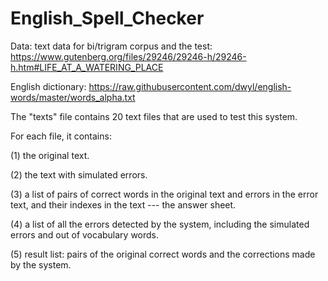 # English_Spell_Checker
Data:
text data for bi/trigram corpus and the test: https://www.gutenberg.org/files/29246/29246-h/29246-h.htm#LIFE_AT_A_WATERING_PLACE

English dictionary: https://raw.githubusercontent.com/dwyl/english-words/master/words_alpha.txt

The "texts" file contains 20 text files that are used to test this system.

For each file, it contains: 

(1) the original text.

(2) the text with simulated errors.

(3) a list of pairs of correct words in the original text and errors in the error text, and their indexes in the text --- the answer sheet.

(4) a list of all the errors detected by the system, including the simulated errors and out of vocabulary words.

(5) result list: pairs of the original correct words and the corrections made by the system.

